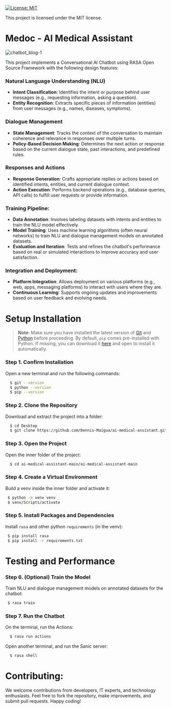 [![License: MIT](https://img.shields.io/badge/License-MIT-yellow.svg)](https://opensource.org/licenses/MIT)

This project is licensed under the MIT license.

# Medoc - AI Medical Assistant

![chatbot_blog-1](https://github.com/Dennis-Maigua/ai-medical-assistant/assets/32156551/37f7de8b-e13c-42fd-a711-09d6122677cb)

This project implements a Conversational AI Chatbot using RASA Open Source Framework with the following design features:

### Natural Language Understanding (NLU)
- **Intent Classification**: Identifies the intent or purpose behind user messages (e.g., requesting information, asking a question).
- **Entity Recognition**: Extracts specific pieces of information (entities) from user messages (e.g., names, diseases, symptoms).

### Dialogue Management
- **State Management**: Tracks the context of the conversation to maintain coherence and relevance in responses over multiple turns.
- **Policy-Based Decision Making**: Determines the next action or response based on the current dialogue state, past interactions, and predefined rules.

### Responses and Actions
- **Response Generation**: Crafts appropriate replies or actions based on identified intents, entities, and current dialogue context.
- **Action Execution**: Performs backend operations (e.g., database queries, API calls) to fulfill user requests or provide information.
  
### Training Pipeline:
- **Data Annotation**: Involves labeling datasets with intents and entities to train the NLU model effectively.
- **Model Training**: Uses machine learning algorithms (often neural networks) to train NLU and dialogue management models on annotated datasets.
- **Evaluation and Iteration**: Tests and refines the chatbot's performance based on real or simulated interactions to improve accuracy and user satisfaction.

### Integration and Deployment:
- **Platform Integration**: Allows deployment on various platforms (e.g., web, apps, messaging platforms) to interact with users where they are.
- **Continuous Learning**: Supports ongoing updates and improvements based on user feedback and evolving needs.

# Setup Installation

>**Note**: Make sure you have installed the latest version of [Git](https://git-scm.com/downloads) and [Python](https://www.python.org/downloads/release/python-31011/) before proceeding. By default, `pip` comes pre-installed with Python. If missing, you can download it [here](https://bootstrap.pypa.io/get-pip.py) and open to install it automatically.

### Step 1. Confirm Installation

Open a new terminal and run the following commands:

  ```bash
    $ git --version
    $ python --version
    $ pip --version
  ```

### Step 2. Clone the Repository

Download and extract the project into a folder:

  ```bash
    $ cd Desktop
    $ git clone https://github.com/Dennis-Maigua/ai-medical-assistant.git
  ```

### Step 3. Open the Project

Open the inner folder of the project:

  ```bash
    $ cd ai-medical-assistant-main/ai-medical-assistant-main
  ```

### Step 4. Create a Virtual Environment

Build a venv inside the inner folder and activate it:

  ```bash
   $ python -m venv venv
   $ venv/Scripts/activate
  ```
   
### Step 5. Install Packages and Dependencies

Install `rasa` and other python `requirements` (in the venv):
  
  ```bash
   $ pip install rasa
   $ pip install -r requirements.txt
  ```

# Testing and Performance

### Step 6. (Optional) Train the Model

Train NLU and dialogue management models on annotated datasets for the chatbot:
  
  ```bash
   $ rasa train
  ```

### Step 7. Run the Chatbot

On the terminal, run the Actions:

  ```bash
    $ rasa run actions
  ```

Open another terminal, and run the Sanic server:

  ```bash
    $ rasa shell
  ```

# Contributing:

We welcome contributions from developers, IT experts, and technology enthusiasts. Feel free to fork the repository, make improvements, and submit pull requests. Happy coding!